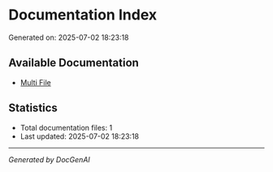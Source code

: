 # Documentation Index

Generated on: 2025-07-02 18:23:18

## Available Documentation

- [Multi File](./multi_file_documentation.md)

## Statistics

- Total documentation files: 1
- Last updated: 2025-07-02 18:23:18

---

*Generated by DocGenAI*
